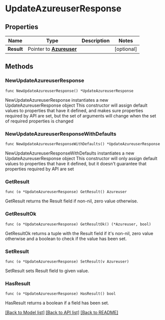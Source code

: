 # UpdateAzureuserResponse

## Properties

Name | Type | Description | Notes
------------ | ------------- | ------------- | -------------
**Result** | Pointer to [**Azureuser**](Azureuser.md) |  | [optional] 

## Methods

### NewUpdateAzureuserResponse

`func NewUpdateAzureuserResponse() *UpdateAzureuserResponse`

NewUpdateAzureuserResponse instantiates a new UpdateAzureuserResponse object
This constructor will assign default values to properties that have it defined,
and makes sure properties required by API are set, but the set of arguments
will change when the set of required properties is changed

### NewUpdateAzureuserResponseWithDefaults

`func NewUpdateAzureuserResponseWithDefaults() *UpdateAzureuserResponse`

NewUpdateAzureuserResponseWithDefaults instantiates a new UpdateAzureuserResponse object
This constructor will only assign default values to properties that have it defined,
but it doesn't guarantee that properties required by API are set

### GetResult

`func (o *UpdateAzureuserResponse) GetResult() Azureuser`

GetResult returns the Result field if non-nil, zero value otherwise.

### GetResultOk

`func (o *UpdateAzureuserResponse) GetResultOk() (*Azureuser, bool)`

GetResultOk returns a tuple with the Result field if it's non-nil, zero value otherwise
and a boolean to check if the value has been set.

### SetResult

`func (o *UpdateAzureuserResponse) SetResult(v Azureuser)`

SetResult sets Result field to given value.

### HasResult

`func (o *UpdateAzureuserResponse) HasResult() bool`

HasResult returns a boolean if a field has been set.


[[Back to Model list]](../README.md#documentation-for-models) [[Back to API list]](../README.md#documentation-for-api-endpoints) [[Back to README]](../README.md)


